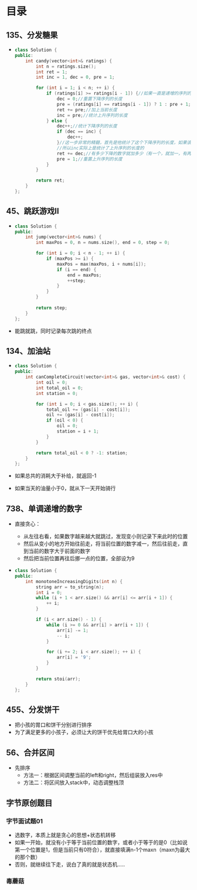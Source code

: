 # 目录



## 135、分发糖果

- ```cpp
  class Solution {
  public:
      int candy(vector<int>& ratings) {
          int n = ratings.size();
          int ret = 1;
          int inc = 1, dec = 0, pre = 1;
  
          for (int i = 1; i < n; ++ i) {
              if (ratings[i] >= ratings[i - 1]) {//如果一直是递增的序列的话
                  dec = 0;//重置下降序列的长度
                  pre = (ratings[i] == ratings[i - 1]) ? 1 : pre + 1;//如果比前面大，就是pre+1;否则就是1（这里是个很贪心的技巧，因为只是要求相邻的孩子高的糖果多）
                  ret += pre;//加上当前长度
                  inc = pre;//统计上升序列的长度
              } else {
                  dec++;//统计下降序列的长度
                  if (dec == inc) {
                      dec++;
                  }//这一步非常的精髓，首先是他统计了这个下降序列的长度，如果该下降序列的长度大于前面上升序列的长度，就把后面下降序列的每一位都加一
                  //所以inc实际上是统计了上升序列的长度的
                  ret += dec;//有多少下降的数字就加多少（有一个，就加一，有两个，就加1+2，有三个，就加1+2+3）
                  pre = 1;//重置上升序列的长度
              }
          }
  
          return ret;
      }
  };
  ```





## 45、跳跃游戏II

- ```cpp
  class Solution {
  public:
      int jump(vector<int>& nums) {
          int maxPos = 0, n = nums.size(), end = 0, step = 0;
  
          for (int i = 0; i < n - 1; ++ i) {
              if (maxPos >= i) {
                  maxPos = max(maxPos, i + nums[i]);
                  if (i == end) {
                      end = maxPos;
                      ++step;
                  }
              }
          }
          
          return step;
      }
  };
  ```

- 能跳就跳，同时记录每次跳的终点





## 134、加油站

- ```cpp
  class Solution {
  public:
      int canCompleteCircuit(vector<int>& gas, vector<int>& cost) {
          int oil = 0;
          int total_oil = 0;
          int station = 0;
  
          for (int i = 0; i < gas.size(); ++ i) {
              total_oil += (gas[i] - cost[i]);
              oil += (gas[i] - cost[i]);
              if (oil < 0) {
                  oil = 0;
                  station = i + 1;
              }
          }
  
          return total_oil < 0 ? -1: station;
      }
  };
  ```

- 如果总共的消耗大于补给，就返回-1

- 如果当天的油量小于0，就从下一天开始骑行





## 738、单调递增的数字

- 直接贪心：

  - 从左往右看，如果数字越来越大就跳过，发现变小则记录下来此时的位置
  - 然后从变小的地方开始往前走，将当前位置的数字减一，然后往前走，直到当前的数字大于前面的数字
  - 然后把当前位置再往后挪一点的位置，全部设为9

- ```cpp
  class Solution {
  public:
      int monotoneIncreasingDigits(int n) {
          string arr = to_string(n);
          int i = 0;
          while (i + 1 < arr.size() && arr[i] <= arr[i + 1]) {
              ++ i;
          }
  
          if (i < arr.size() - 1) {
              while (i >= 0 && arr[i] > arr[i + 1]) {
                  arr[i] -= 1;
                  -- i;
              }
  
              for (i += 2; i < arr.size(); ++ i) {
                  arr[i] = '9';
              }
          }
  
          return stoi(arr);
      }
  };
  ```





## 455、分发饼干

- 把小孩的胃口和饼干分别进行排序
- 为了满足更多的小孩子，必须让大的饼干优先给胃口大的小孩



## 56、合并区间

- 先排序
  - 方法一：根据区间调整当前的left和right，然后组装放入res中
  - 方法二：将区间放入stack中，动态调整栈顶







## 字节原创题目

### 字节面试题01

- 选数字，本质上就是贪心的思想+状态机转移
- 如果一开始，就没有小于等于当前位置的数字，或者小于等于的是0（比如说第一个位置是1，但是当前只有0符合），就直接填满n-1个maxn（maxn为最大的那个数）
- 否则，就继续往下走，说白了真的就是状态机.....





### 毒蘑菇
